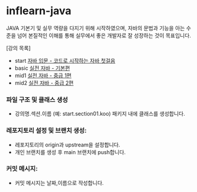 # inflearn-java

JAVA 기본기 및 실무 역량을 다지기 위해 시작하였으며, 
자바의 문법과 기능을 아는 수준을 넘어 본질적인 이해를 통해 실무에서 좋은 개발자로 잘 성장하는 것이 목표입니다.

[강의 목록]
- start [자바 입문 - 코드로 시작하는 자바 첫걸음](https://www.inflearn.com/course/%EA%B9%80%EC%98%81%ED%95%9C%EC%9D%98-%EC%9E%90%EB%B0%94-%EC%9E%85%EB%AC%B8)
- basic [실전 자바 - 기본편](https://www.inflearn.com/course/%EA%B9%80%EC%98%81%ED%95%9C%EC%9D%98-%EC%8B%A4%EC%A0%84-%EC%9E%90%EB%B0%94-%EA%B8%B0%EB%B3%B8%ED%8E%B8)
- mid1 [실전 자바 - 중급 1편](https://www.inflearn.com/course/%EA%B9%80%EC%98%81%ED%95%9C%EC%9D%98-%EC%8B%A4%EC%A0%84-%EC%9E%90%EB%B0%94-%EC%A4%91%EA%B8%89-1)
- mid2 [실전 자바 - 중급 2편](https://www.inflearn.com/course/%EA%B9%80%EC%98%81%ED%95%9C%EC%9D%98-%EC%8B%A4%EC%A0%84-%EC%9E%90%EB%B0%94-%EC%A4%91%EA%B8%89-2)

### 파일 구조 및 클래스 생성
- 강의명.섹션.이름 (예: start.section01.koo) 패키지 내에 클래스를 생성합니다.

### 레포지토리 설정 및 브랜치 생성:
- 레포지토리의 origin과 upstream을 설정합니다.
- 개인 브랜치를 생성 후 main 브랜치에 push합니다.

### 커밋 메시지:
- 커밋 메시지는 날짜,이름으로 작성합니다.